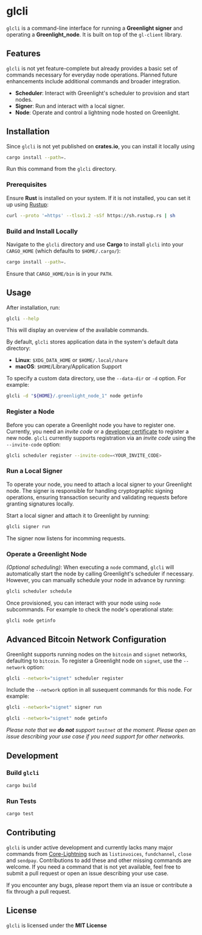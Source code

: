# glcli

`glcli` is a command-line interface for running a __Greenlight signer__ and 
operating a __Greenlight_node__. It is built on top of the `gl-client` library.

## Features

`glcli` is not yet feature-complete but already provides a basic set of
commands necessary for everyday node operations. Planned future enhancements
include additional commands and broader integration.

* __Scheduler__: Interact with Greenlight's scheduler to provision and start nodes.
* __Signer__: Run and interact with a local signer.
* __Node__: Operate and control a lightning node hosted on Greenlight.

## Installation

Since `glcli` is not yet published on __crates.io__, you can install it locally
using 
```bash
cargo install --path=.
```
Run this command from the `glcli` directory.

### Prerequisites

Ensure __Rust__ is installed on your system. If it is not installed, you can set
it up using [Rustup]("https://rustup.rs/"):
```bash
curl --proto '=https' --tlsv1.2 -sSf https://sh.rustup.rs | sh
```

### Build and Install Locally

Navigate to the `glcli` directory and use __Cargo__ to install `glcli` into
your `CARGO_HOME` (which defaults to `$HOME/.cargo/`):
```bash
cargo install --path=.
```
Ensure that `CARGO_HOME/bin` is in your `PATH`.

## Usage

After installation, run:
```bash
glcli --help
```
This will display an overview of the available commands.

By default, `glcli` stores application data in the system's default data 
directory:
* __Linux__: `$XDG_DATA_HOME` or `$HOME/.local/share`
* __macOS__: `$HOME`/Library/Application Support

To specify a custom data directory, use the `--data-dir` or `-d` option. For
example:
```bash
glcli -d "${HOME}/.greenlight_node_1" node getinfo
```

### Register a Node

Before you can operate a Greenlight node you have to register one. Currently, 
you need an _invite code_ or a
[developer certificate]("https://blockstream.github.io/greenlight/getting-started/certs/")
to register a new node. `glcli` currently supports registration via an
_invite code_ using the `--invite-code` option:
```bash
glcli scheduler register --invite-code=<YOUR_INVITE_CODE>
```

### Run a Local Signer

To operate your node, you need to attach a local signer to your Greenlight node. 
The signer is responsible for handling cryptographic signing operations,
ensuring transaction security and validating requests before granting
signatures locally.

Start a local signer and attach it to Greenlight by running:
```bash
glcli signer run
```

The signer now listens for incomming requests.

### Operate a Greenlight Node

_(Optional scheduling)_: When executing a `node` command, `glcli` will
automatically start the node by calling Greenlight's scheduler if necessary. 
However, you can manually schedule your node in advance by running:
```bash
glcli scheduler schedule
```

Once provisioned, you can interact with your node using `node` subcommands. For
example to check the node's operational state:
```bash
glcli node getinfo
```

## Advanced Bitcoin Network Configuration

Greenlight supports running nodes on the `bitcoin` and `signet` networks, 
defaulting to `bitcoin`. To register a Greenlight node on `signet`, use the 
`--network` option:
```bash
glcli --network="signet" scheduler register
```
Include the `--network` option in all susequent commands for this node. For
example:
```bash
glcli --network="signet" signer run
```
```bash
glcli --network="signet" node getinfo
```

_Please note that we __do not__ support `testnet` at the moment. Please open an
issue describing your use case if you need support for other networks._ 

## Development
### Build `glcli`
```bash
cargo build
```
### Run Tests
```bash
cargo test
```

## Contributing
`glcli` is under active development and currently lacks many major commands from
[Core-Lightning]("https://github.com/ElementsProject/lightning") such as
`listinvoices`, `fundchannel`, `close` and `sendpay`. Contributions to
add these and other missing commands are welcome. If you need a command 
that is not yet available, feel free to submit a pull request or open an issue 
describing your use case.

If you encounter any bugs, please report them via an issue or contribute a fix
through a pull request.

## License
`glcli` is licensed under the __MIT License__
